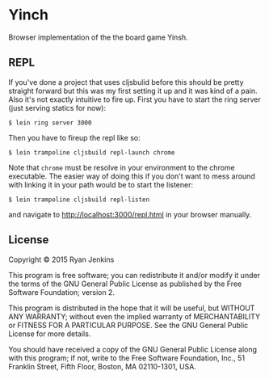 # Yinch

Browser implementation of the the board game Yinsh.

## REPL
If you've done a project that uses cljsbulid before this should be pretty straight forward but this was my first setting it up and it was kind of a pain. Also it's not exactly intuitive to fire up. First you have to start the ring server (just serving statics for now):

```
$ lein ring server 3000
```

Then you have to fireup the repl like so:

```
$ lein trampoline cljsbuild repl-launch chrome
```

Note that `chrome` must be resolve in your environment to the chrome executable. The easier way of doing this if you don't want to mess around with linking it in your path would be to start the listener:

```
$ lein trampoline cljsbuild repl-listen
```

and navigate to [http://localhost:3000/repl.html](http://localhost:3000/repl.html) in your browser manually.


## License

Copyright © 2015 Ryan Jenkins

This program is free software; you can redistribute it and/or
modify it under the terms of the GNU General Public License
as published by the Free Software Foundation; version 2.

This program is distributed in the hope that it will be useful,
but WITHOUT ANY WARRANTY; without even the implied warranty of
MERCHANTABILITY or FITNESS FOR A PARTICULAR PURPOSE.  See the
GNU General Public License for more details.

You should have received a copy of the GNU General Public License
along with this program; if not, write to the Free Software
Foundation, Inc., 51 Franklin Street, Fifth Floor, Boston, MA  02110-1301, USA.
